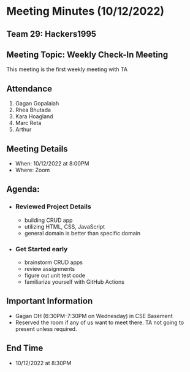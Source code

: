 # Meeting Minutes (10/12/2022)
## Team 29: Hackers1995
## Meeting Topic: Weekly Check-In Meeting
This meeting is the first weekly meeting with TA
## Attendance
1. Gagan Gopalaiah
2. Rhea Bhutada
3. Kara Hoagland
4. Marc Reta
5. Arthur

## Meeting Details
- When: 10/12/2022 at 8:00PM
- Where: Zoom

## Agenda:
- ### Reviewed Project Details
  - building CRUD app
  - utilizing HTML, CSS, JavaScript
  - general domain is better than specific domain
- ### Get Started early
  - brainstorm CRUD apps
  - review assignments
  - figure out unit test code
  - familiarize yourself with GitHub Actions

## Important Information
- Gagan OH (6:30PM-7:30PM on Wednesday) in CSE Basement
- Reserved the room if any of us want to meet there. TA not going to present unless required.

## End Time
- 10/12/2022 at 8:30PM